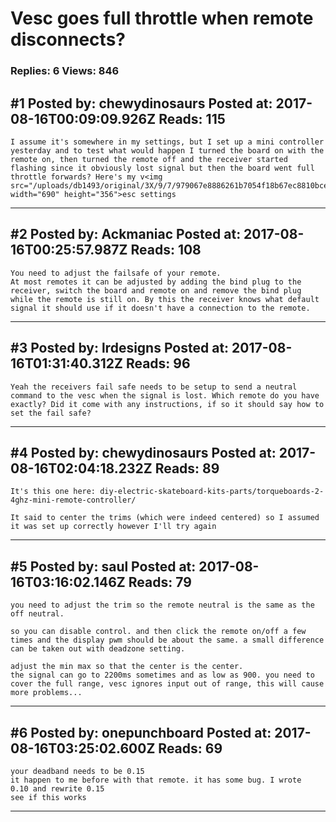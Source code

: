 # Vesc goes full throttle when remote disconnects?

### Replies: 6 Views: 846

## \#1 Posted by: chewydinosaurs Posted at: 2017-08-16T00:09:09.926Z Reads: 115

```
I assume it's somewhere in my settings, but I set up a mini controller yesterday and to test what would happen I turned the board on with the remote on, then turned the remote off and the receiver started flashing since it obviously lost signal but then the board went full throttle forwards? Here's my v<img src="/uploads/db1493/original/3X/9/7/979067e8886261b7054f18b67ec8810bce12ad73.PNG" width="690" height="356">esc settings
```

---
## \#2 Posted by: Ackmaniac Posted at: 2017-08-16T00:25:57.987Z Reads: 108

```
You need to adjust the failsafe of your remote. 
At most remotes it can be adjusted by adding the bind plug to the receiver, switch the board and remote on and remove the bind plug while the remote is still on. By this the receiver knows what default signal it should use if it doesn't have a connection to the remote.
```

---
## \#3 Posted by: lrdesigns Posted at: 2017-08-16T01:31:40.312Z Reads: 96

```
Yeah the receivers fail safe needs to be setup to send a neutral command to the vesc when the signal is lost. Which remote do you have exactly? Did it come with any instructions, if so it should say how to set the fail safe?
```

---
## \#4 Posted by: chewydinosaurs Posted at: 2017-08-16T02:04:18.232Z Reads: 89

```
It's this one here: diy-electric-skateboard-kits-parts/torqueboards-2-4ghz-mini-remote-controller/

It said to center the trims (which were indeed centered) so I assumed it was set up correctly however I'll try again
```

---
## \#5 Posted by: saul Posted at: 2017-08-16T03:16:02.146Z Reads: 79

```
you need to adjust the trim so the remote neutral is the same as the off neutral.

so you can disable control. and then click the remote on/off a few times and the display pwm should be about the same. a small difference can be taken out with deadzone setting. 

adjust the min max so that the center is the center.  
the signal can go to 2200ms sometimes and as low as 900. you need to cover the full range, vesc ignores input out of range, this will cause more problems...
```

---
## \#6 Posted by: onepunchboard Posted at: 2017-08-16T03:25:02.600Z Reads: 69

```
your deadband needs to be 0.15  
it happen to me before with that remote. it has some bug. I wrote  0.10 and rewrite 0.15 
see if this works
```

---
